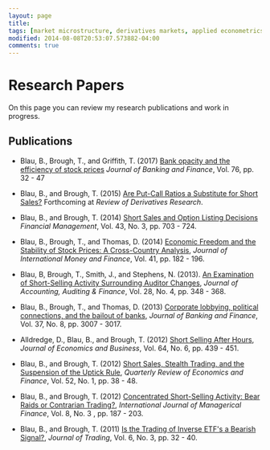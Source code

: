 ```yaml
---
layout: page
title: 
tags: [market microstructure, derivatives markets, applied econometrics, computational methods]
modified: 2014-08-08T20:53:07.573882-04:00
comments: true
---
```


# Research Papers

On this page you can review my research publications and work in progress.

## Publications

-   Blau, B., Brough, T., and Griffith, T. (2017) [Bank opacity and the efficiency of stock prices]()
	*Journal of Banking and Finance*, Vol. 76, pp. 32 - 47

-	Blau, B., and Brough, T. (2015) [Are Put-Call Ratios a Substitute for Short Sales?](http://link.springer.com/article/10.1007/s11147-014-9102-3) 
	Forthcoming at *Review of Derivatives Research*.

-	Blau, B., and Brough, T. (2014) [Short Sales and Option Listing Decisions](http://goo.gl/bFUpCD)
	*Financial Management*, Vol. 43, No. 3, pp. 703 - 724.

-	Blau, B., Brough, T., and Thomas, D. (2014) [Economic Freedom and the Stability of Stock Prices: A Cross-Country Analysis](http://goo.gl/kBHZ9A),
	*Journal of International Money and Finance*, Vol. 41, pp. 182 - 196.

-	Blau, B, Brough, T., Smith, J., and Stephens, N. (2013). [An Examination of Short-Selling Activity Surrounding Auditor Changes](http://goo.gl/x9JXDc), 
	*Journal of Accounting, Auditing & Finance*, Vol. 28, No. 4, pp. 348 - 368.

-	Blau, B., Brough, T., and Thomas, D. (2013) [Corporate lobbying, political connections, and the bailout of banks](http://goo.gl/wUsH01),
	*Journal of Banking and Finance*, Vol. 37, No. 8, pp. 3007 - 3017. 

-	Alldredge, D., Blau, B., and Brough, T. (2012) [Short Selling After Hours](http://goo.gl/HLWUcX),
	*Journal of Economics and Business*, Vol. 64, No. 6, pp. 439 - 451.

-	Blau, B., and Brough, T. (2012) [Short Sales, Stealth Trading, and the Suspension of the Uptick Rule](http://goo.gl/VHDpUx),
	*Quarterly Review of Economics and Finance*, Vol. 52, No. 1, pp. 38 - 48.

-	Blau, B., and Brough, T. (2012) [Concentrated Short-Selling Activity: Bear Raids or Contrarian Trading?](http://goo.gl/xwzol8),
	*International Journal of Managerical Finance*, Vol. 8, No. 3 , pp. 187 - 203.

-	Blau, B., and Brough, T. (2011) [Is the Trading of Inverse ETF's a Bearish Signal?](http://goo.gl/mIIu5t),
	*Journal of Trading*, Vol. 6, No. 3, pp. 32 - 40.





